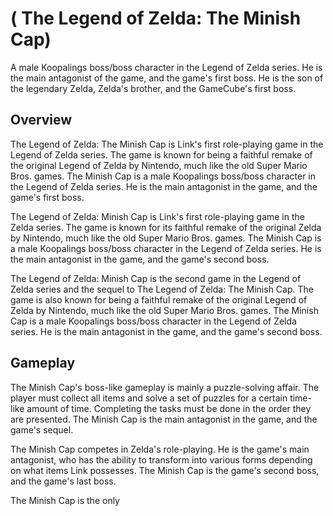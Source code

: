 # (      The Legend of Zelda: The Minish Cap)

A male Koopalings boss/boss character in the Legend of Zelda series. He is the main antagonist of the game, and the game's first boss. He is the son of the legendary Zelda, Zelda's brother, and the GameCube's first boss.

## Overview

The Legend of Zelda: The Minish Cap is Link's first role-playing game in the Legend of Zelda series. The game is known for being a faithful remake of the original Legend of Zelda by Nintendo, much like the old Super Mario Bros. games. The Minish Cap is a male Koopalings boss/boss character in the Legend of Zelda series. He is the main antagonist in the game, and the game's first boss.

The Legend of Zelda: Minish Cap is Link's first role-playing game in the Zelda series. The game is known for its faithful remake of the original Zelda by Nintendo, much like the old Super Mario Bros. games. The Minish Cap is a male Koopalings boss/boss character in the Legend of Zelda series. He is the main antagonist in the game, and the game's second boss.

The Legend of Zelda: Minish Cap is the second game in the Legend of Zelda series and the sequel to The Legend of Zelda: The Minish Cap. The game is also known for being a faithful remake of the original Legend of Zelda by Nintendo, much like the old Super Mario Bros. games. The Minish Cap is a male Koopalings boss/boss character in the Legend of Zelda series. He is the main antagonist in the game, and the game's second boss.

## Gameplay

The Minish Cap's boss-like gameplay is mainly a puzzle-solving affair. The player must collect all items and solve a set of puzzles for a certain time-like amount of time. Completing the tasks must be done in the order they are presented. The Minish Cap is the main antagonist in the game, and the game's sequel.

The Minish Cap competes in Zelda's role-playing. He is the game's main antagonist, who has the ability to transform into various forms depending on what items Link possesses. The Minish Cap is the game's second boss, and the game's last boss.

The Minish Cap is the only